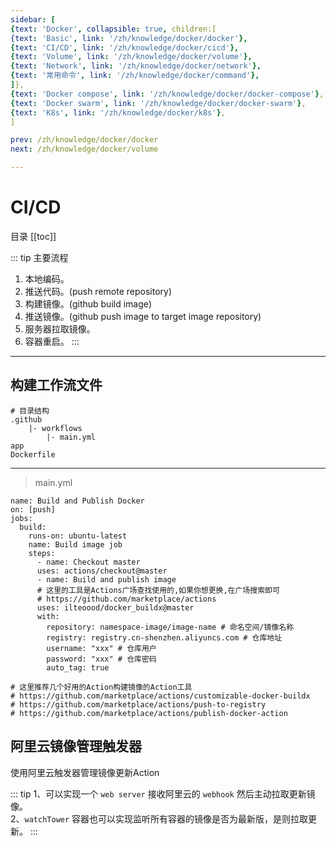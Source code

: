 ```yaml
---
sidebar: [
{text: 'Docker', collapsible: true, children:[
{text: 'Basic', link: '/zh/knowledge/docker/docker'},
{text: 'CI/CD', link: '/zh/knowledge/docker/cicd'},
{text: 'Volume', link: '/zh/knowledge/docker/volume'},
{text: 'Network', link: '/zh/knowledge/docker/network'},
{text: '常用命令', link: '/zh/knowledge/docker/command'},
]},
{text: 'Docker compose', link: '/zh/knowledge/docker/docker-compose'},
{text: 'Docker swarm', link: '/zh/knowledge/docker/docker-swarm'},
{text: 'K8s', link: '/zh/knowledge/docker/k8s'},
]

prev: /zh/knowledge/docker/docker
next: /zh/knowledge/docker/volume

---
```


# CI/CD

目录
[[toc]]

::: tip 主要流程
1. 本地编码。
2. 推送代码。(push remote repository)
3. 构建镜像。(github build image)
4. 推送镜像。(github push image to target image repository)
5. 服务器拉取镜像。
6. 容器重启。
:::

---

## 构建工作流文件

```text:no-line-numbers
# 目录结构
.github
	|- workflows
		|- main.yml
app
Dockerfile
```
---

> main.yml

```yml:no-line-numbers
name: Build and Publish Docker
on: [push]
jobs: 
  build:
	runs-on: ubuntu-latest
  	name: Build image job
	steps:
  	  - name: Checkout master
      uses: actions/checkout@master
      - name: Build and publish image
      # 这里的工具是Actions广场查找使用的,如果你想更换,在广场搜索即可
      # https://github.com/marketplace/actions
      uses: ilteoood/docker_buildx@master
      with:
    	repository: namespace-image/image-name # 命名空间/镜像名称
        registry: registry.cn-shenzhen.aliyuncs.com # 仓库地址
        username: "xxx" # 仓库用户
        password: "xxx" # 仓库密码
        auto_tag: true
        
# 这里推荐几个好用的Action构建镜像的Action工具
# https://github.com/marketplace/actions/customizable-docker-buildx
# https://github.com/marketplace/actions/push-to-registry
# https://github.com/marketplace/actions/publish-docker-action
```

## 阿里云镜像管理触发器

使用阿里云触发器管理镜像更新Action

::: tip
1、可以实现一个 `web server` 接收阿里云的 `webhook` 然后主动拉取更新镜像。\
2、`watchTower` 容器也可以实现监听所有容器的镜像是否为最新版，是则拉取更新。
:::